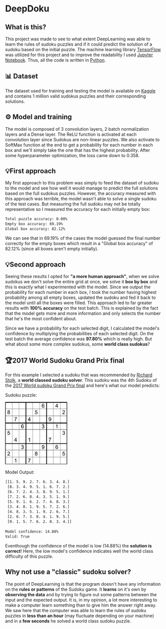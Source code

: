 # DeepDoku

## What is this?
This project was made to see to what extent DeepLearning was able to learn the rules of sudoku puzzles and if it could predict the solution of a sudoku based on the initial puzzle. The machine learning library [TensorFlow](https://github.com/tensorflow/tensorflow) was utilized for this project and to improve the readability I used [Jupyter Notebook](https://github.com/jupyter/notebook). Thus, all the code is written in [Python](https://www.python.org/).

## 📊 Dataset
The dataset used for training and testing the model is available on [Kaggle](https://www.kaggle.com/datasets/bryanpark/sudoku) and contains 1 million valid sudokus puzzles and their corresponding solutions.

## ⚙️ Model and training
The model is composed of 3 convolution layers, 2 batch normalization layers and a Dense layer. The ReLU function is activated at each convolution layer since Sudokus are non-linear puzzles. We also activate to SoftMax function at the end to get a probability for each number in each box and we'll simply take the one that has the highest probability. After some hyperparameter optimization, the loss came down to 0.358. 


## 💡First approach
My first approach to this problem was simply to feed the dataset of sudoku to the model and see how well it would manage to predict the full solutions based on the full sudokus puzzles. However, the accuracy measured with this approach was terrible, the model wasn't able to solve a single sudoku of the test cases. But measuring the full sudoku may not be totally representative so I measured the accuracy for each initially empty box:
```
Total puzzle accuracy: 0.00%
Empty box accuracy: 69.19%
Global box accuracy: 82.12%
```
We can see that in 69.19% of the cases the model guessed the final number correctly for the empty boxes which result in a "Global box accuracy" of 82.12% (since all boxes aren't empty initially).

## 💡Second approach
Seeing these results I opted for **"a more human approach"**, when we solve sudokus we don't solve the entire grid at once, we solve it **box by box** and this is exactly what I experimented with the model. Since we output the probability for each number in each box, I took the number having highest probability among all empty boxes, updated the sudoku and fed it back to the model until all the boxes were filled. This approach led to far greater results with **100% accuracy** on the test batch. This is explained by the fact that the model gets more and more information and only selects the number that he's the most confident about.

Since we have a probability for each selected digit, I calculated the model's confidence by multiplying the probabilities of each selected digit. On the test batch the average confidence was **97.80%** which is really high. But what about some more complex sudokus, some **world class sudokus**?

## 🏆2017 World Sudoku Grand Prix final
For this example I selected a sudoku that was recommended by [Richard Stolk](https://logic-masters.de/Raetselportal/Benutzer/allgemein.php?name=Richard&chlang=en), a **world classed sudoku solver**. This sudoku was the 4th Sudoku of the [2017 World sudoku Grand Prix final](https://gp.worldpuzzle.org/content/final-results-5) and here's what our model predicts:

Sudoku puzzle:

<img src="https://raw.githubusercontent.com/Luzivog/DeepDoku/main/assets/sudoku_grand_prix.png" width="200" height="200" />

Model Output:

```
[[1. 5. 9. 2. 7. 6. 3. 4. 8.]
 [8. 3. 4. 9. 5. 1. 6. 7. 2.]
 [6. 7. 2. 4. 3. 8. 9. 5. 1.]
 [7. 2. 6. 8. 4. 3. 5. 1. 9.]
 [5. 9. 1. 6. 2. 7. 4. 8. 3.]
 [3. 4. 8. 1. 9. 5. 7. 2. 6.]
 [4. 8. 3. 5. 1. 9. 2. 6. 7.]
 [2. 6. 7. 3. 8. 4. 1. 9. 5.]
 [9. 1. 5. 7. 6. 2. 8. 3. 4.]] 

Model confidence: 14.88%
Valid: True
```

Eventhough the confidence of the model is low (14.88%) the **solution is correct**! Here, the low model's confidence indicates well the world class difficulty of this puzzle.

## Why not use a "classic" sudoku solver?
The point of DeepLearning is that the program doesn't have any information on the **rules or patterns** of the Sudoku game. It **learns** on it's own by **observing the data** and by trying to figure out some patterns between the input and the expected output. It is, in my opinion, a lot more interesting to make a computer learn something than to give him the answer right away. We saw here that the computer was able to learn the rules of sudoku puzzles in **less than an hour** (may fluctuate depending on your machine) and in a **few seconds** he solved a world class sudoku puzzle.